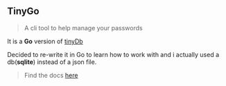 ## TinyGo

 > A cli tool to help manage your passwords

It is a **Go** version of [tinyDb](https://github.com/musaubrian/tinydb)

Decided to re-write it in Go to learn how to work with
and i actually used a db(**sqlite**) instead of a json file.

> Find the docs [here](./docs/docs.md)
